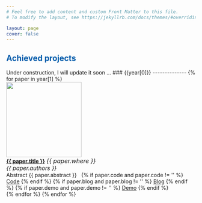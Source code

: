 ```yaml
---
# Feel free to add content and custom Front Matter to this file.
# To modify the layout, see https://jekyllrb.com/docs/themes/#overriding-theme-defaults

layout: page
cover: false
---
```

<h2 class="h1" style="color: rgb(1,92,171)" id="prj">Achieved projects </h2>
Under construction, I will update it soon ...
### {{year[0]}}
--------------
{% for paper in year[1] %}
  <div class="row">
    <div class="paper-img">
      <img src="{{ paper.img }}" class="thumbnail" width="200" height="200" />
    </div>
    <div class="paper-text">
      <a href="{{ paper.link }}"><b>{{ paper.title }}</b></a> <span style="font-size:16px;"><i>{{ paper.where }}</i></span><br> 
      <span style="font-size:15px;"><i>{{ paper.authors }}</i></span> <br> 
      <a class="label label-info"> Abstract <span class="abstract">{{ paper.abstract }}</span> </a> &nbsp; 
      {% if paper.code and paper.code != '' %}
        <a href="{{ paper.code }}" class="label label-success">Code</a>
      {% endif %}
      {% if paper.blog and paper.blog != '' %}
        <a href="{{ paper.blog }}" class="label label-danger">Blog</a> 
      {% endif %}
      {% if paper.demo and paper.demo != '' %}
        <a href="{{ paper.demo }}" class="label label-warning">Demo</a>
      {% endif %}
    </div>
  </div>
{% endfor %}
{% endfor %}